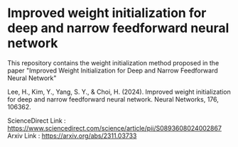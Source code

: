 # Improved weight initialization for deep and narrow feedforward neural network

This repository contains the weight initialization method proposed in the paper "Improved Weight Initialization for Deep and Narrow Feedforward Neural Network"

Lee, H., Kim, Y., Yang, S. Y., & Choi, H. (2024). Improved weight initialization for deep and narrow feedforward neural network. Neural Networks, 176, 106362. 

ScienceDirect Link : https://www.sciencedirect.com/science/article/pii/S0893608024002867    
Arxiv Link : https://arxiv.org/abs/2311.03733
